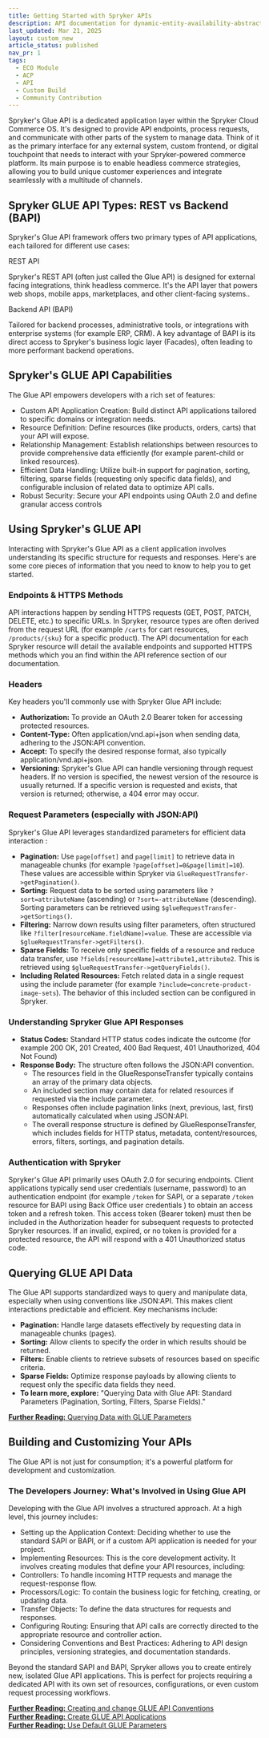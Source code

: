```yaml
---
title: Getting Started with Spryker APIs
description: API documentation for dynamic-entity-availability-abstracts.
last_updated: Mar 21, 2025
layout: custom_new
article_status: published
nav_pr: 1
tags: 
  - ECO Module
  - ACP
  - API
  - Custom Build
  - Community Contribution
---
```


<div class="content_box">

Spryker's Glue API is a dedicated application layer within the Spryker Cloud Commerce OS. It's designed to provide API endpoints, process requests, and communicate with other parts of the system to manage data.  Think of it as the primary interface for any external system, custom frontend, or digital touchpoint that needs to interact with your Spryker-powered commerce platform.  Its main purpose is to enable headless commerce strategies, allowing you to build unique customer experiences and integrate seamlessly with a multitude of channels.

</div>

## Spryker GLUE API Types: REST vs Backend (BAPI)

Spryker's Glue API framework offers two primary types of API applications, each tailored for different use cases:

<div class="grid_container">
  <div class="content_card">
    <div class="content_column">
      <div class="content_icon">
      </div>
    </div>
    <div class="content_column">
      <p class="content_title">REST API</p>
      <p class="content_text">Spryker's REST API (often just called the Glue API) is designed for external facing integrations, think headless commerce. It's the API layer that powers web shops, mobile apps, marketplaces, and other client-facing systems..</p>
    </div>
  </div>
  <div class="content_card">
    <div class="content_column">
      <div class="content_icon">
      </div>
    </div>
    <div class="content_column">
      <p class="content_title">Backend API (BAPI)</p>
      <p class="content_text">Tailored for backend processes, administrative tools, or integrations with enterprise systems (for example ERP, CRM). A key advantage of BAPI is its direct access to Spryker's business logic layer (Facades), often leading to more performant backend operations.</p>
    </div>
  </div>
</div>


## Spryker's GLUE API Capabilities

The Glue API empowers developers with a rich set of features:

- Custom API Application Creation: Build distinct API applications tailored to specific domains or integration needs.
- Resource Definition: Define resources (like products, orders, carts) that your API will expose.
- Relationship Management: Establish relationships between resources to provide comprehensive data efficiently (for example parent-child or linked resources).
- Efficient Data Handling: Utilize built-in support for pagination, sorting, filtering, sparse fields (requesting only specific data fields), and configurable inclusion of related data to optimize API calls.
- Robust Security: Secure your API endpoints using OAuth 2.0 and define granular access controls


## Using Spryker's GLUE API

Interacting with Spryker's Glue API as a client application involves understanding its specific structure for requests and responses. Here's are some core pieces of information that you need to know to help you to get started.


### Endpoints & HTTPS Methods

API interactions happen by sending HTTPS requests (GET, POST, PATCH, DELETE, etc.) to specific URLs. In Spryker, resource types are often derived from the request URL (for example `/carts` for cart resources, `/products/{sku}` for a specific product).  The API documentation for each Spryker resource will detail the available endpoints and supported HTTPS methods which you an find within the API reference section of our documentation.

### Headers

Key headers you'll commonly use with Spryker Glue API include:
- **Authorization:** To provide an OAuth 2.0 Bearer token for accessing protected resources.
- **Content-Type:** Often application/vnd.api+json when sending data, adhering to the JSON:API convention.
- **Accept:** To specify the desired response format, also typically application/vnd.api+json.
- **Versioning:** Spryker's Glue API can handle versioning through request headers. If no version is specified, the newest version of the resource is usually returned. If a specific version is requested and exists, that version is returned; otherwise, a 404 error may occur.

### Request Parameters (especially with JSON:API)

Spryker's Glue API leverages standardized parameters for efficient data interaction :
- **Pagination:** Use `page[offset]` and `page[limit]` to retrieve data in manageable chunks (for example `?page[offset]=0&page[limit]=10`). These values are accessible within Spryker via `GlueRequestTransfer->getPagination()`.
- **Sorting:** Request data to be sorted using parameters like `?sort=attributeName` (ascending) or `?sort=-attributeName` (descending). Sorting parameters can be retrieved using `$glueRequestTransfer->getSortings()`.
- **Filtering:** Narrow down results using filter parameters, often structured like `?filter[resourceName.fieldName]=value`. These are accessible via `$glueRequestTransfer->getFilters()`.
- **Sparse Fields:** To receive only specific fields of a resource and reduce data transfer, use `?fields[resourceName]=attribute1,attribute2`. This is retrieved using `$glueRequestTransfer->getQueryFields()`.
- **Including Related Resources:** Fetch related data in a single request using the include parameter (for example `?include=concrete-product-image-sets`).  The behavior of this included section can be configured in Spryker.  

### Understanding Spryker Glue API Responses

- **Status Codes:** Standard HTTP status codes indicate the outcome (for example 200 OK, 201 Created, 400 Bad Request, 401 Unauthorized, 404 Not Found)
- **Response Body:** The structure often follows the JSON:API convention.
  - The resources field in the GlueResponseTransfer typically contains an array of the primary data objects.
  - An included section may contain data for related resources if requested via the include parameter.
  - Responses often include pagination links (next, previous, last, first) automatically calculated when using JSON:API.
  - The overall response structure is defined by GlueResponseTransfer, which includes fields for HTTP status, metadata, content/resources, errors, filters, sortings, and pagination details.


### Authentication with Spryker

Spryker's Glue API primarily uses OAuth 2.0 for securing endpoints.
Client applications typically send user credentials (username, password) to an authentication endpoint (for example `/token` for SAPI, or a separate `/token` resource for BAPI using Back Office user credentials ) to obtain an access token and a refresh token.
This access token (Bearer token) must then be included in the Authorization header for subsequent requests to protected Spryker resources.
If an invalid, expired, or no token is provided for a protected resource, the API will respond with a 401 Unauthorized status code.


## Querying GLUE API Data

The Glue API supports standardized ways to query and manipulate data, especially when using conventions like JSON:API. This makes client interactions predictable and efficient. Key mechanisms include:

- **Pagination:** Handle large datasets effectively by requesting data in manageable chunks (pages).
- **Sorting:** Allow clients to specify the order in which results should be returned.
- **Filters:** Enable clients to retrieve subsets of resources based on specific criteria.
- **Sparse Fields:** Optimize response payloads by allowing clients to request only the specific data fields they need.
- **To learn more, explore:** "Querying Data with Glue API: Standard Parameters (Pagination, Sorting, Filters, Sparse Fields)."

<a class="fl_cont" href="/docs/dg/dev/glue-api/202410.0/use-default-glue-parameters">
  <div class="fl_icon">
    <i class="icon-article"></i>
  </div>
  <div class="fl_text"><strong>Further Reading:</strong> Querying Data with GLUE Parameters</div>
</a>



## Building and Customizing Your APIs

The Glue API is not just for consumption; it's a powerful platform for development and customization.

### The Developers Journey: What's Involved in Using Glue API

Developing with the Glue API involves a structured approach. At a high level, this journey includes:

- Setting up the Application Context: Deciding whether to use the standard SAPI or BAPI, or if a custom API application is needed for your project.
- Implementing Resources: This is the core development activity. It involves creating modules that define your API resources, including:
- Controllers: To handle incoming HTTP requests and manage the request-response flow.
- Processors/Logic: To contain the business logic for fetching, creating, or updating data.
- Transfer Objects: To define the data structures for requests and responses.
- Configuring Routing: Ensuring that API calls are correctly directed to the appropriate resource and controller action.
- Considering Conventions and Best Practices: Adhering to API design principles, versioning strategies, and documentation standards.

Beyond the standard SAPI and BAPI, Spryker allows you to create entirely new, isolated Glue API applications. This is perfect for projects requiring a dedicated API with its own set of resources, configurations, or even custom request processing workflows.

<a class="fl_cont" href="/docs/dg/dev/glue-api/202410.0/use-default-glue-parameters">
  <div class="fl_icon">
    <i class="icon-article"></i>
  </div>
  <div class="fl_text"><strong>Further Reading:</strong> Creating and change GLUE API Conventions</div>
</a>

<a class="fl_cont" href="/docs/dg/dev/glue-api/202410.0/use-default-glue-parameters">
  <div class="fl_icon">
    <i class="icon-article"></i>
  </div>
  <div class="fl_text"><strong>Further Reading:</strong> Create GLUE API Applications</div>
</a>

<a class="fl_cont" href="/docs/dg/dev/glue-api/202410.0/use-default-glue-parameters">
  <div class="fl_icon">
    <i class="icon-article"></i>
  </div>
  <div class="fl_text"><strong>Further Reading:</strong> Use Default GLUE Parameters</div>
</a>